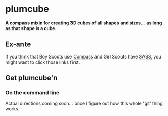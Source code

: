 # plumcube

**A compass mixin for creating 3D cubes of all shapes and sizes... as long as that shape is a cube.**

## Ex-ante

If you think that Boy Scouts use [Compass](http://compass-style.org/) and Girl Scouts have [SASS](http://sass-lang.com/), you might want to click those links first.

## Get plumcube'n

### On the command line

Actual directions coming soon... once I figure out how this whole 'git' thing works.